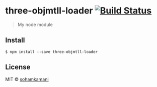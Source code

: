 # three-objmtll-loader [![Build Status](https://travis-ci.org/sohamkamani/three-objmtll-loader.svg?branch=master)](https://travis-ci.org/sohamkamani/three-objmtll-loader) 

> My node module


## Install

```
$ npm install --save three-objmtll-loader
```

## License

MIT © [sohamkamani](https://github.com/sohamkamani)
